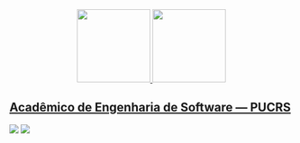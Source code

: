 <div align="center">
  <a href="https://github.com/guilhermekollet">
  <img height="130em" src="https://github-readme-stats.vercel.app/api?username=guilhermekollet&show_icons=true&theme=merko&include_all_commits=true&count_private=true"/>
  <img height="130em" src="https://github-readme-stats.vercel.app/api/top-langs/?username=guilhermekollet&layout=compact&langs_count=7&theme=merko"/>
</div>

##
  <h2>Acadêmico de Engenharia de Software — PUCRS</h2>
  <div> 
  <a href="https://www.instagram.com/guisklherme/" target="_blank"><img src="https://img.shields.io/badge/-Instagram-%23E4405F?style=for-the-badge&logo=instagram&logoColor=white" target="_blank"></a>
  <a href="https://www.linkedin.com/in/guilhermekollet/" target="_blank"><img src="https://img.shields.io/badge/-LinkedIn-%230077B5?style=for-the-badge&logo=linkedin&logoColor=white" target="_blank"></a> 
     	
</div>
